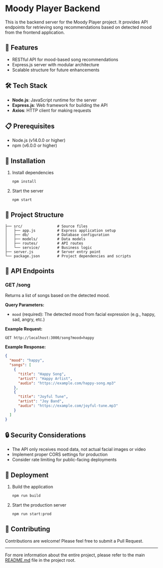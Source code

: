 # Moody Player Backend

This is the backend server for the Moody Player project. It provides API endpoints for retrieving song recommendations based on detected mood from the frontend application.

## 🚀 Features

- RESTful API for mood-based song recommendations
- Express.js server with modular architecture
- Scalable structure for future enhancements

## 🛠️ Tech Stack

- **Node.js**: JavaScript runtime for the server
- **Express.js**: Web framework for building the API
- **Axios**: HTTP client for making requests

## 📋 Prerequisites

- Node.js (v14.0.0 or higher)
- npm (v6.0.0 or higher)

## 🔧 Installation

1. Install dependencies
   ```bash
   npm install
   ```

2. Start the server
   ```bash
   npm start
   ```

## 📁 Project Structure

```
├── src/                # Source files
│   ├── app.js          # Express application setup
│   ├── db/             # Database configuration
│   ├── models/         # Data models
│   ├── routes/         # API routes
│   └── service/        # Business logic
├── server.js           # Server entry point
└── package.json        # Project dependencies and scripts
```

## 🔄 API Endpoints

### GET /song

Returns a list of songs based on the detected mood.

**Query Parameters:**

- `mood` (required): The detected mood from facial expression (e.g., happy, sad, angry, etc.)

**Example Request:**

```
GET http://localhost:3000/song?mood=happy
```

**Example Response:**

```json
{
  "mood": "happy",
  "songs": [
    {
      "title": "Happy Song",
      "artist": "Happy Artist",
      "audio": "https://example.com/happy-song.mp3"
    },
    {
      "title": "Joyful Tune",
      "artist": "Joy Band",
      "audio": "https://example.com/joyful-tune.mp3"
    }
  ]
}
```

## 🔒 Security Considerations

- The API only receives mood data, not actual facial images or video
- Implement proper CORS settings for production
- Consider rate limiting for public-facing deployments

## 🚀 Deployment

1. Build the application
   ```bash
   npm run build
   ```

2. Start the production server
   ```bash
   npm run start:prod
   ```

## 🤝 Contributing

Contributions are welcome! Please feel free to submit a Pull Request.

---

For more information about the entire project, please refer to the main [README.md](../README.md) file in the project root.